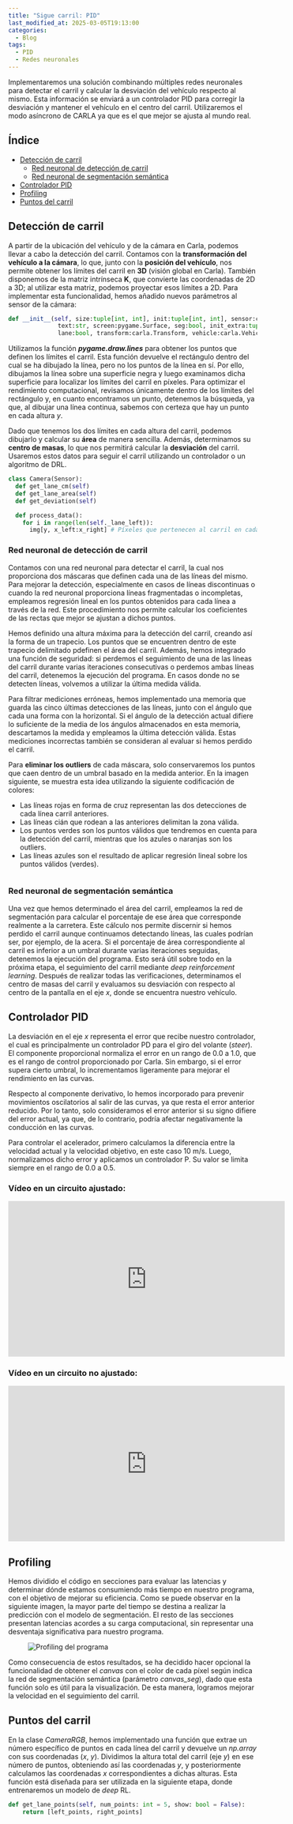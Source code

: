 ```yaml
---
title: "Sigue carril: PID"
last_modified_at: 2025-03-05T19:13:00
categories:
  - Blog
tags:
  - PID
  - Redes neuronales
---
```


Implementaremos una solución combinando múltiples redes neuronales para detectar el carril y calcular la desviación del vehículo respecto al mismo. Esta información se enviará a un controlador PID para corregir la desviación y mantener el vehículo en el centro del carril. Utilizaremos el modo asíncrono de CARLA ya que es el que mejor se ajusta al mundo real.

## Índice
- [Detección de carril](#detección-de-carril)
  - [Red neuronal de detección de carril](#red-neuronal-de-detección-de-carril)
  - [Red neuronal de segmentación semántica](#red-neuronal-de-segmentación-semántica)
- [Controlador PID](#controlador-pid)
- [Profiling](#profiling)
- [Puntos del carril](#puntos-del-carril)

## Detección de carril

A partir de la ubicación del vehículo y de la cámara en Carla, podemos llevar a cabo la detección del carril. Contamos con la **transformación del vehículo a la cámara**, lo que, junto con la **posición del vehículo**, nos permite obtener los límites del carril en **3D** (visión global en Carla). También disponemos de la matriz intrínseca **K**, que convierte las coordenadas de 2D a 3D; al utilizar esta matriz, podemos proyectar esos límites a 2D. Para implementar esta funcionalidad, hemos añadido nuevos parámetros al sensor de la cámara:
```python
def __init__(self, size:tuple[int, int], init:tuple[int, int], sensor:carla.Sensor,
              text:str, screen:pygame.Surface, seg:bool, init_extra:tuple[int, int], 
              lane:bool, transform:carla.Transform, vehicle:carla.Vehicle, world:carla.World):
```

Utilizamos la función ***pygame.draw.lines*** para obtener los puntos que definen los límites el carril. Esta función devuelve el rectángulo dentro del cual se ha dibujado la línea, pero no los puntos de la línea en sí. Por ello, dibujamos la línea sobre una superficie negra y luego examinamos dicha superficie para localizar los límites del carril en píxeles. Para optimizar el rendimiento computacional, revisamos únicamente dentro de los límites del rectángulo y, en cuanto encontramos un punto, detenemos la búsqueda, ya que, al dibujar una línea continua, sabemos con certeza que hay un punto en cada altura *y*.

Dado que tenemos los dos límites en cada altura del carril, podemos dibujarlo y calcular su **área** de manera sencilla. Además, determinamos su **centro de masas**, lo que nos permitirá calcular la **desviación** del carril. Usaremos estos datos para seguir el carril utilizando un controlador o un algoritmo de DRL.
```python
class Camera(Sensor):      
  def get_lane_cm(self)    
  def get_lane_area(self)
  def get_deviation(self)

  def process_data():
    for i in range(len(self._lane_left)):
      img[y, x_left:x_right] # Píxeles que pertenecen al carril en cada altura (y)
```

### Red neuronal de detección de carril
Contamos con una red neuronal para detectar el carril, la cual nos proporciona dos máscaras que definen cada una de las líneas del mismo. Para mejorar la detección, especialmente en casos de líneas discontinuas o cuando la red neuronal proporciona líneas fragmentadas o incompletas, empleamos regresión lineal en los puntos obtenidos para cada línea a través de la red. Este procedimiento nos permite calcular los coeficientes de las rectas que mejor se ajustan a dichos puntos.

Hemos definido una altura máxima para la detección del carril, creando así la forma de un trapecio. Los puntos que se encuentren dentro de este trapecio delimitado pdefinen el área del carril. Además, hemos integrado una función de seguridad: si perdemos el seguimiento de una de las líneas del carril durante varias iteraciones consecutivas o perdemos ambas líneas del carril, detenemos la ejecución del programa. En casos donde no se detecten líneas, volvemos a utilizar la última medida válida.

Para filtrar mediciones erróneas, hemos implementado una memoria que guarda las cinco últimas detecciones de las líneas, junto con el ángulo que cada una forma con la horizontal. Si el ángulo de la detección actual difiere lo suficiente de la media de los ángulos almacenados en esta memoria, descartamos la medida y empleamos la última detección válida. Estas mediciones incorrectas también se consideran al evaluar si hemos perdido el carril.

Para **eliminar los outliers** de cada máscara, solo conservaremos los puntos que caen dentro de un umbral basado en la medida anterior. En la imagen siguiente, se muestra esta idea utilizando la siguiente codificación de colores:
- Las líneas rojas en forma de cruz representan las dos detecciones de cada línea carril anteriores.
- Las líneas cián que rodean a las anteriores delimitan la zona válida.
- Los puntos verdes son los puntos válidos que tendremos en cuenta para la detección del carril, mientras que los azules o naranjas son los outliers.
- Las líneas azules son el resultado de aplicar regresión lineal sobre los puntos válidos (verdes).
<figure class="align-center" style="max-width: 100%">
  <img src="{{ site.url }}{{ site.baseurl }}/images/follow_lane_pid/remove_outliers.png" alt="">
</figure>

### Red neuronal de segmentación semántica

Una vez que hemos determinado el área del carril, empleamos la red de segmentación para calcular el porcentaje de ese área que corresponde realmente a la carretera. Este cálculo nos permite discernir si hemos perdido el carril aunque continuamos detectando líneas, las cuales podrían ser, por ejemplo, de la acera. Si el porcentaje de área correspondiente al carril es inferior a un umbral durante varias iteraciones seguidas, detenemos la ejecución del programa. Esto será útil sobre todo en la próxima etapa, el seguimiento del carril mediante *deep reinforcement learning*. Después de realizar todas las verificaciones, determinamos el centro de masas del carril y evaluamos su desviación con respecto al centro de la pantalla en el eje *x*, donde se encuentra nuestro vehículo.

## Controlador PID

La desviación en el eje *x* representa el error que recibe nuestro controlador, el cual es principalmente un controlador PD para el giro del volante (*steer*). El componente proporcional normaliza el error en un rango de 0.0 a 1.0, que es el rango de control proporcionado por Carla. Sin embargo, si el error supera cierto umbral, lo incrementamos ligeramente para mejorar el rendimiento en las curvas.

Respecto al componente derivativo, lo hemos incorporado para prevenir movimientos oscilatorios al salir de las curvas, ya que resta el error anterior reducido. Por lo tanto, solo consideramos el error anterior si su signo difiere del error actual, ya que, de lo contrario, podría afectar negativamente la conducción en las curvas.

Para controlar el acelerador, primero calculamos la diferencia entre la velocidad actual y la velocidad objetivo, en este caso 10 m/s. Luego, normalizamos dicho error y aplicamos un controlador P. Su valor se limita siempre en el rango de 0.0 a 0.5.

### Vídeo en un circuito ajustado:
<iframe width="560" height="315" src="https://www.youtube.com/embed/Me3KQ3X_n-0?si=ACPnjRiE342TEuG4" title="YouTube video player" frameborder="0" allow="accelerometer; autoplay; clipboard-write; encrypted-media; gyroscope; picture-in-picture; web-share" referrerpolicy="strict-origin-when-cross-origin" allowfullscreen></iframe>

### Vídeo en un circuito no ajustado:
<iframe width="560" height="315" src="https://www.youtube.com/embed/ygVov8ERqFI?si=grK1J0Kdku4LjXnA" title="YouTube video player" frameborder="0" allow="accelerometer; autoplay; clipboard-write; encrypted-media; gyroscope; picture-in-picture; web-share" referrerpolicy="strict-origin-when-cross-origin" allowfullscreen></iframe>

## Profiling

Hemos dividido el código en secciones para evaluar las latencias y determinar dónde estamos consumiendo más tiempo en nuestro programa, con el objetivo de mejorar su eficiencia. Como se puede observar en la siguiente imagen, la mayor parte del tiempo se destina a realizar la predicción con el modelo de segmentación. El resto de las secciones presentan latencias acordes a su carga computacional, sin representar una desventaja significativa para nuestro programa.

<figure class="align-center" style="max-width: 100%">
  <img src="{{ site.url }}{{ site.baseurl }}/images/follow_lane_pid/profiling.png" alt="Profiling del programa">
</figure>

Como consecuencia de estos resultados, se ha decidido hacer opcional la funcionalidad de obtener el *canvas* con el color de cada píxel según indica la red de segmentación semántica (parámetro *canvas_seg*), dado que esta función solo es útil para la visualización. De esta manera, logramos mejorar la velocidad en el seguimiento del carril.

## Puntos del carril

En la clase *CameraRGB*, hemos implementado una función que extrae un número específico de puntos en cada línea del carril y devuelve un *np.array* con sus coordenadas (*x*, *y*). Dividimos la altura total del carril (eje *y*) en ese número de puntos, obteniendo así las coordenadas *y*, y posteriormente calculamos las coordenadas *x* correspondientes a dichas alturas. Esta función está diseñada para ser utilizada en la siguiente etapa, donde entrenaremos un modelo de *deep* RL.

```python
def get_lane_points(self, num_points: int = 5, show: bool = False):
    return [left_points, right_points]
```